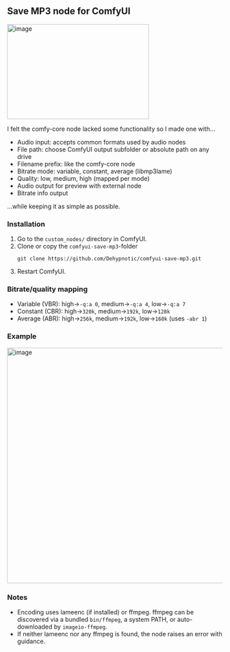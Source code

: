 ## Save MP3 node for ComfyUI

<img width="331" height="222" alt="image" src="https://github.com/user-attachments/assets/f5c17ac3-b3dc-4721-a133-1eaedc15a85a" />

I felt the comfy-core node lacked some functionality so I made one with...

- Audio input: accepts common formats used by audio nodes
- File path: choose ComfyUI output subfolder or absolute path on any drive
- Filename prefix: like the comfy-core node
- Bitrate mode: variable, constant, average (libmp3lame)
- Quality: low, medium, high (mapped per mode)
- Audio output for preview with external node
- Bitrate info output

...while keeping it as simple as possible. 
  
### Installation
1) Go to the `custom_nodes/` directory in ComfyUI.
2) Clone or copy the `comfyui-save-mp3`-folder
   ```bashcd
   git clone https://github.com/Dehypnotic/comfyui-save-mp3.git
3) Restart ComfyUI.

### Bitrate/quality mapping
- Variable (VBR): high→`-q:a 0`, medium→`-q:a 4`, low→`-q:a 7`
- Constant (CBR): high→`320k`, medium→`192k`, low→`128k`
- Average (ABR): high→`256k`, medium→`192k`, low→`160k` (uses `-abr 1`)

### Example

<img width="937" height="550" alt="image" src="https://github.com/user-attachments/assets/daa7ebcf-b623-43d6-a6a2-163fa9e6bb0f" />

### Notes
- Encoding uses lameenc (if installed) or ffmpeg. ffmpeg can be discovered via a bundled `bin/ffmpeg`, a system PATH, or auto-downloaded by `imageio-ffmpeg`.
- If neither lameenc nor any ffmpeg is found, the node raises an error with guidance.

